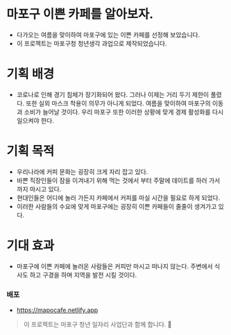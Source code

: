 # 마포구 이쁜 카페를 알아보자.

- 다가오는 여름을 맞이하여 마포구에 있는 이쁜 카페를 선정해 보았습니다.
- 이 프로젝트는 마포구청 청년생각 과업으로 제작되었습니다.

# 기획 배경

- 코로나로 인해 경기 침체가 장기화되어 왔다.
  그러나 이제는 거리 두기 제한이 풀렸다. 또한 실외 마스크 착용이 의무가 아니게 되었다.
  여름을 맞이하여 마포구의 이동과 소비가 늘어날 것이다. 우리 마포구 또한 이러한 상황에 맞게 경제 활성화를 다시 일으켜야 한다.

# 기획 목적

- 우리나라에 커피 문화는 굉장히 크게 자리 잡고 있다.
- 바쁜 직장인들이 잠을 이겨내기 위해 먹는 것에서 부터 주말에 데이트를 하러 가서 까지 마시고 있다.
- 현대인들은 어디에 놀러 가든지 카페에서 커피를 마실 시간을 필요로 하게 되었다.
- 이러한 사람들의 수요에 맞게 마포구에는 굉장히 이쁜 카페들이 줄줄이 생겨가고 있다.

# 기대 효과

- 마포구에 이쁜 카페에 놀러온 사람들은 커피만 마시고 떠나지 않는다. 주변에서 식사도 하고 구경을 하며 지역을 발전 시킬 것이다.

### 배포

- https://mapocafe.netlify.app

> 이 프로젝트는 마포구 청년 일자리 사업단과 함께 합니다. 📮
